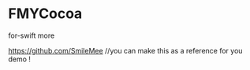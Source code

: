 # FMYCocoa
for-swift more

https://github.com/SmileMee  //you can make this as a reference for you demo !
